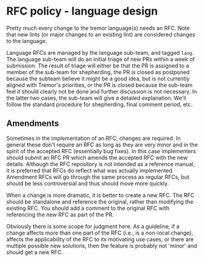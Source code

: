 # RFC policy - language design

Pretty much every change to the tremor language(s) needs an RFC. Note that new
lints (or major changes to an existing lint) are considered changes to
the language.

Language RFCs are managed by the language sub-team, and tagged `lang`. The
language sub-team will do an initial triage of new PRs within a week of
submission. The result of triage will either be that the PR is assigned to a
member of the sub-team for shepherding, the PR is closed as postponed because
the subteam believe it might be a good idea, but is not currently aligned with
Tremor's priorities, or the PR is closed because the sub-team feel it should
clearly not be done and further discussion is not necessary. In the latter two
cases, the sub-team will give a detailed explanation. We'll follow the standard
procedure for shepherding, final comment period, etc.

## Amendments

Sometimes in the implementation of an RFC, changes are required. In general
these don't require an RFC as long as they are very minor and in the spirit of
the accepted RFC (essentially bug fixes). In this case implementers should
submit an RFC PR which amends the accepted RFC with the new details. Although
the RFC repository is not intended as a reference manual, it is preferred that
RFCs do reflect what was actually implemented. Amendment RFCs will go through
the same process as regular RFCs, but should be less controversial and thus
should move more quickly.

When a change is more dramatic, it is better to create a new RFC. The RFC should
be standalone and reference the original, rather than modifying the existing
RFC. You should add a comment to the original RFC with referencing the new RFC
as part of the PR.

Obviously there is some scope for judgment here. As a guideline, if a change
affects more than one part of the RFC (i.e., is a non-local change), affects the
applicability of the RFC to its motivating use cases, or there are multiple
possible new solutions, then the feature is probably not 'minor' and should get
a new RFC.
